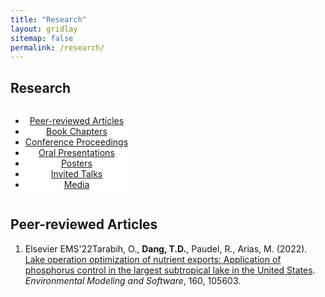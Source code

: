 ```yaml
---
title: "Research"
layout: gridlay
sitemap: false
permalink: /research/
---
```


<style>
img{
  border-radius: 10px;
}
.col-md-3 {
  margin-top:10px;
  margin-bottom:10px;
  padding:0px;
  display:block;
  overflow:hidden;
  text-align:center;
  display: table-cell;
  background: white;
  border-radius: 20px;
  height: auto;
}
iframe {
  margin:0;
  padding:0;
  width: 175px;
  display: inline;
  vertical-align: middle;
}
</style>

## Research
<div class="jumbotron">
<div class="row align-items-end">
<div class="container">
<div class="row">
    <div class="col-md-3">
	<nav id="navi">
	    <ul>
		<li><a href="#page-1p">Peer-reviewed Articles</a></li>
		<li><a href="#page-2p">Book Chapters</a></li>
		<li><a href="#page-3p">Conference Proceedings</a></li>   
		<li><a href="#page-4p">Oral Presentations</a></li>
		<li><a href="#page-5p">Posters</a></li>
		<li><a href="#page-6p">Invited Talks</a></li>
		<li><a href="#page-7p">Media</a></li>     
	    </ul>
	</nav>
    </div>
    <div class="col-md-9">
	<div id="page-1p" class="page one">
	    <h2 class="heading">Peer-reviewed Articles</h2>
	    <div class="resume-wrap d-flex ftco-animate">
		<div class="text pl-3">
		    <ol reversed>
			<li><span class="label label-success">Elsevier EMS'22</span>Tarabih, O., <b>Dang, T.D.</b>, Paudel, R., Arias, M. (2022). <a href="https://www.sciencedirect.com/science/article/abs/pii/S1364815222003036?via%3Dihub">Lake operation optimization of nutrient exports: Application of phosphorus control in the largest subtropical lake in the United States</a>. <i>Environmental Modeling and Software</i>, 160, 105603.</li>    				
		    </ol>
		</div>
	    </div>			
	</div>    
    </div>
</div>
</div>
</div>
</div>

